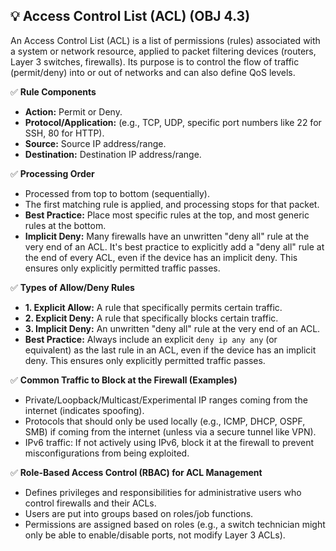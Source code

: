 ## 💡 Access Control List (ACL) (OBJ 4.3)

An Access Control List (ACL) is a list of permissions (rules) associated with a system or network resource, applied to packet filtering devices (routers, Layer 3 switches, firewalls). Its purpose is to control the flow of traffic (permit/deny) into or out of networks and can also define QoS levels.

✅ **Rule Components**
- **Action:** Permit or Deny.
- **Protocol/Application:** (e.g., TCP, UDP, specific port numbers like 22 for SSH, 80 for HTTP).
- **Source:** Source IP address/range.
- **Destination:** Destination IP address/range.

✅ **Processing Order**
- Processed from top to bottom (sequentially).
- The first matching rule is applied, and processing stops for that packet.
- **Best Practice:** Place most specific rules at the top, and most generic rules at the bottom.
- **Implicit Deny:** Many firewalls have an unwritten "deny all" rule at the very end of an ACL. It's best practice to explicitly add a "deny all" rule at the end of every ACL, even if the device has an implicit deny. This ensures only explicitly permitted traffic passes.

✅ **Types of Allow/Deny Rules**
- **1. Explicit Allow:** A rule that specifically permits certain traffic.
- **2. Explicit Deny:** A rule that specifically blocks certain traffic.
- **3. Implicit Deny:** An unwritten "deny all" rule at the very end of an ACL.
- **Best Practice:** Always include an explicit `deny ip any any` (or equivalent) as the last rule in an ACL, even if the device has an implicit deny. This ensures only explicitly permitted traffic passes.

✅ **Common Traffic to Block at the Firewall (Examples)**
- Private/Loopback/Multicast/Experimental IP ranges coming from the internet (indicates spoofing).
- Protocols that should only be used locally (e.g., ICMP, DHCP, OSPF, SMB) if coming from the internet (unless via a secure tunnel like VPN).
- IPv6 traffic: If not actively using IPv6, block it at the firewall to prevent misconfigurations from being exploited.

✅ **Role-Based Access Control (RBAC) for ACL Management**
- Defines privileges and responsibilities for administrative users who control firewalls and their ACLs.
- Users are put into groups based on roles/job functions.
- Permissions are assigned based on roles (e.g., a switch technician might only be able to enable/disable ports, not modify Layer 3 ACLs).